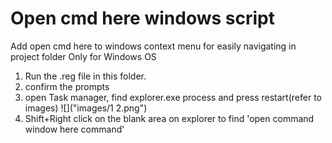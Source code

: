 # Open cmd here windows script
 Add open cmd here to windows context menu for easily navigating in project folder
 Only for Windows OS
1. Run the .reg file in this folder.
2. confirm the prompts
3. open Task manager, find explorer.exe process and press restart(refer to images)
![]("images/1 2.png")
4. Shift+Right click on the blank area on explorer to find 'open command window here command'